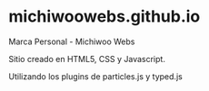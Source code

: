 # michiwoowebs.github.io
Marca Personal - Michiwoo Webs


Sitio creado en HTML5, CSS y Javascript.

Utilizando los plugins de particles.js y typed.js